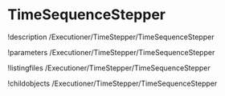 <!-- MOOSE Documentation Stub: Remove this when content is added. -->

# TimeSequenceStepper
!description /Executioner/TimeStepper/TimeSequenceStepper

!parameters /Executioner/TimeStepper/TimeSequenceStepper

!listingfiles /Executioner/TimeStepper/TimeSequenceStepper

!childobjects /Executioner/TimeStepper/TimeSequenceStepper
